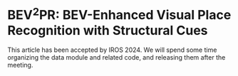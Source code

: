 # BEV$^2$PR: BEV-Enhanced Visual Place Recognition with Structural Cues

This article has been accepted by IROS 2024. We will spend some time organizing the data module and related code, and releasing them after the meeting.
